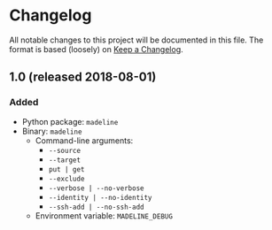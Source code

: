 # Changelog

All notable changes to this project will be documented in this file.
The format is based (loosely) on [Keep a Changelog].

[keep a changelog]: http://keepachangelog.com/

## 1.0 (released 2018-08-01)
### Added
* Python package: `madeline`
* Binary: `madeline`
  * Command-line arguments:
    * `--source`
    * `--target`
    * `put | get`
    * `--exclude`
    * `--verbose | --no-verbose`
    * `--identity | --no-identity`
    * `--ssh-add | --no-ssh-add`
  * Environment variable: `MADELINE_DEBUG`
